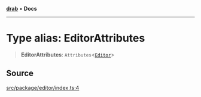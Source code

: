 [**drab**](/docs/README.md) • **Docs**

---

# Type alias: EditorAttributes

> **EditorAttributes**: `Attributes`\<[`Editor`](/docs/classes/Editor.md)\>

## Source

[src/package/editor/index.ts:4](https://github.com/rossrobino/components/blob/44e4b4fb3af0ca5b9d4f714ce2189c0e59989749/src/package/editor/index.ts#L4)
